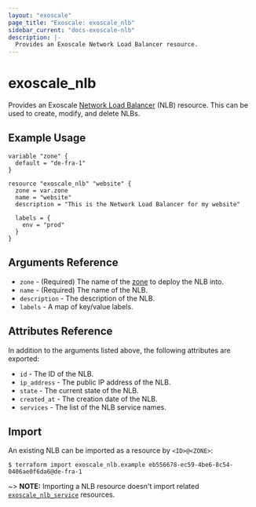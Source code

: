 ```yaml
---
layout: "exoscale"
page_title: "Exoscale: exoscale_nlb"
sidebar_current: "docs-exoscale-nlb"
description: |-
  Provides an Exoscale Network Load Balancer resource.
---
```


# exoscale\_nlb

Provides an Exoscale [Network Load Balancer][nlb-doc] (NLB) resource. This can be used to create, modify, and delete NLBs.


## Example Usage

```hcl
variable "zone" {
  default = "de-fra-1"
}

resource "exoscale_nlb" "website" {
  zone = var.zone
  name = "website"
  description = "This is the Network Load Balancer for my website"

  labels = {
    env = "prod"
  }
}
```


## Arguments Reference

* `zone` - (Required) The name of the [zone][zone] to deploy the NLB into.
* `name` - (Required) The name of the NLB.
* `description` - The description of the NLB.
* `labels` - A map of key/value labels.


## Attributes Reference

In addition to the arguments listed above, the following attributes are exported:

* `id` - The ID of the NLB.
* `ip_address` - The public IP address of the NLB.
* `state` - The current state of the NLB.
* `created_at` - The creation date of the NLB.
* `services` - The list of the NLB service names.


## Import

An existing NLB can be imported as a resource by `<ID>@<ZONE>`:

```console
$ terraform import exoscale_nlb.example eb556678-ec59-4be6-8c54-0406ae0f6da6@de-fra-1
```

~> **NOTE:** Importing a NLB resource doesn't import related [`exoscale_nlb_service`][r-nlb_service] resources.


[nlb-doc]: https://community.exoscale.com/documentation/compute/network-load-balancer/
[r-nlb_service]: nlb_service.html
[zone]: https://www.exoscale.com/datacenters/

